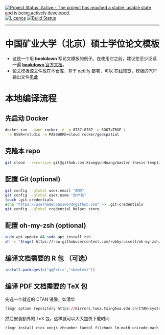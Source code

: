 [![Project Status: Active - The project has reached a stable, usable state and is being actively developed.](http://www.repostatus.org/badges/latest/active.svg)](http://www.repostatus.org/#active)
[![Licence](https://img.shields.io/badge/licence-GPL--3-blue.svg)](https://www.gnu.org/licenses/gpl-3.0.en.html)
[![Build Status](https://api.travis-ci.org/XiangyunHuang/master-thesis-template.svg?branch=master)](https://travis-ci.org/XiangyunHuang/master-thesis-template)

---

# 中国矿业大学（北京）硕士学位论文模板

- 这是一个用 **bookdown** 写论文模板的例子。在使用它之前，建议您至少泛读一遍 [**bookdown** 官方文档](https://bookdown.org/yihui/bookdown)。
- 论文模板源文件放在本仓库，基于 [netlify](https://www.netlify.com/) 部署，可以 [在线预览](https://cumtb-thesis-template.netlify.com/)，模板的PDF输出文件[见此](https://cumtb-thesis-template.netlify.com/master-thesis-template.pdf)

# 本地编译流程

## 先启动 Docker 

```bash
docker run --name rocker -d -p 8787:8787 -e ROOT=TRUE \
 -e USER=rstudio -e PASSWORD=cloud rocker/geospatial
```

## 克隆本 repo

```bash
git clone --recursive git@github.com:XiangyunHuang/master-thesis-template.git
```

## 配置 Git (optional)

```bash
git config --global user.email "邮箱"
git config --global user.name "用户名"
touch .git-credentials
echo "https://username:password@github.com" >> .git-credentials
git config --global credential.helper store
```

## 配置 oh-my-zsh (optional)

```bash
sudo apt update && sudo apt install zsh
sh -c "$(wget https://raw.githubusercontent.com/robbyrussell/oh-my-zsh/master/tools/install.sh -O -)"
```

## 编译文档需要的 R 包 （可选）

```r
install.packages(c("ggExtra","showtext"))
```

## 编译 PDF 文档需要的 TeX 包

先选一个就近的 CTAN 镜像，如清华

```r
tlmgr option repository https://mirrors.tuna.tsinghua.edu.cn/CTAN/systems/texlive/tlnet
```

然后安装额外的 TeX 包，这样就可以大大加快下载时间

```bash
tlmgr install ctex xecjk zhnumber fandol filehook lm-math unicode-math
```
